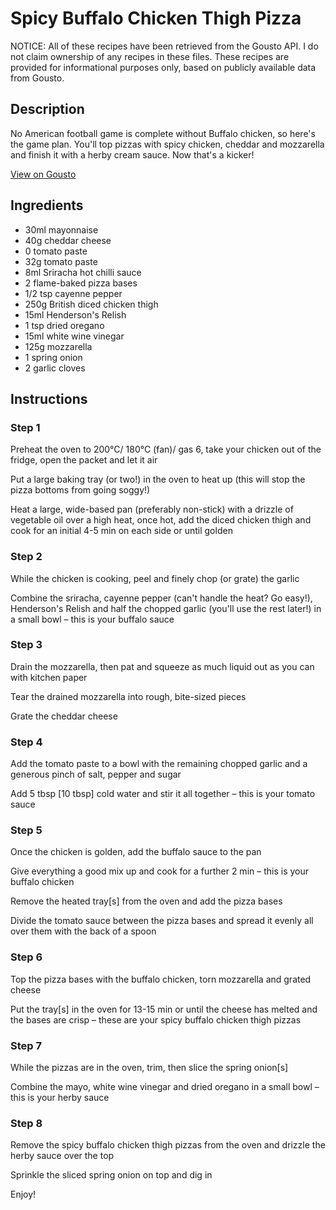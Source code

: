 # Spicy Buffalo Chicken Thigh Pizza

NOTICE: All of these recipes have been retrieved from the Gousto API. I do not claim ownership of any recipes in these files. These recipes are provided for informational purposes only, based on publicly available data from Gousto.

## Description

No American football game is complete without Buffalo chicken, so here's the game plan. You'll top pizzas with spicy chicken, cheddar and mozzarella and finish it with a herby cream sauce. Now that's a kicker!

[View on Gousto](https://www.gousto.co.uk/recipes/cookbook/game-day-buffalo-chicken-pizza)

## Ingredients

- 30ml mayonnaise
- 40g cheddar cheese
- 0 tomato paste
- 32g tomato paste
- 8ml Sriracha hot chilli sauce
- 2 flame-baked pizza bases
- 1/2 tsp cayenne pepper
- 250g British diced chicken thigh
- 15ml Henderson's Relish
- 1 tsp dried oregano
- 15ml white wine vinegar
- 125g mozzarella
- 1 spring onion
- 2 garlic cloves

## Instructions


### Step 1

Preheat the oven to 200°C/ 180°C (fan)/ gas 6, take your chicken out of the fridge, open the packet and let it air

Put a large baking tray (or two!) in the oven to heat up (this will stop the pizza bottoms from going soggy!)

Heat a large, wide-based pan (preferably non-stick) with a drizzle of vegetable oil over a high heat, once hot, add the diced chicken thigh and cook for an initial 4-5 min on each side or until golden


### Step 2

While the chicken is cooking, peel and finely chop (or grate) the garlic

Combine the sriracha, cayenne pepper (can't handle the heat? Go easy!), Henderson's Relish and half the chopped garlic (you'll use the rest later!) in a small bowl – this is your buffalo sauce


### Step 3

Drain the mozzarella, then pat and squeeze as much liquid out as you can with kitchen paper

Tear the drained mozzarella into rough, bite-sized pieces

Grate the cheddar cheese


### Step 4

Add the tomato paste to a bowl with the remaining chopped garlic and a generous pinch of salt, pepper and sugar

Add 5 tbsp <span class="text-danger">[10 tbsp]</span> cold water and stir it all together – this is your tomato sauce


### Step 5

Once the chicken is golden, add the buffalo sauce to the pan

Give everything a good mix up and cook for a further 2 min – this is your buffalo chicken

Remove the heated tray<span class="text-danger">[s]</span> from the oven and add the pizza bases

Divide the tomato sauce between the pizza bases and spread it evenly all over them with the back of a spoon


### Step 6

Top the pizza bases with the buffalo chicken, torn mozzarella and grated cheese

Put the tray<span class="text-danger">[s]</span> in the oven for 13-15 min or until the cheese has melted and the bases are crisp – these are your spicy buffalo chicken thigh pizzas


### Step 7

While the pizzas are in the oven, trim, then slice the spring onion<span class="text-danger">[s]</span>

Combine the mayo, white wine vinegar and dried oregano in a small bowl – this is your herby sauce

### Step 8

Remove the spicy buffalo chicken thigh pizzas from the oven and drizzle the herby sauce over the top

Sprinkle the sliced spring onion on top and dig in

Enjoy!

